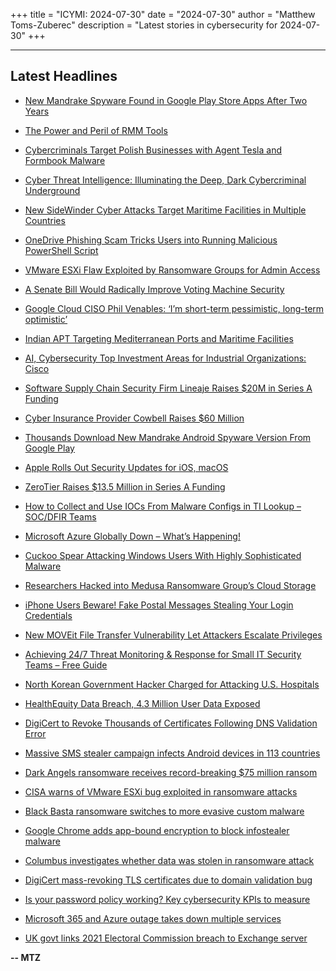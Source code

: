 +++
title = "ICYMI: 2024-07-30"
date = "2024-07-30"
author = "Matthew Toms-Zuberec"
description = "Latest stories in cybersecurity for 2024-07-30"
+++

---------------------------------------------------------------------------
## Latest Headlines
- [New Mandrake Spyware Found in Google Play Store Apps After Two Years](https://thehackernews.com/2024/07/new-mandrake-spyware-found-in-google.html)

- [The Power and Peril of RMM Tools](https://thehackernews.com/2024/07/the-power-and-peril-of-rmm-tools.html)

- [Cybercriminals Target Polish Businesses with Agent Tesla and Formbook Malware](https://thehackernews.com/2024/07/cybercriminals-target-polish-businesses.html)

- [Cyber Threat Intelligence: Illuminating the Deep, Dark Cybercriminal Underground](https://thehackernews.com/2024/07/cyber-threat-intelligence-illuminating.html)

- [New SideWinder Cyber Attacks Target Maritime Facilities in Multiple Countries](https://thehackernews.com/2024/07/new-sidewinder-cyber-attacks-target.html)

- [OneDrive Phishing Scam Tricks Users into Running Malicious PowerShell Script](https://thehackernews.com/2024/07/onedrive-phishing-scam-tricks-users.html)

- [VMware ESXi Flaw Exploited by Ransomware Groups for Admin Access](https://thehackernews.com/2024/07/vmware-esxi-flaw-exploited-by.html)

- [A Senate Bill Would Radically Improve Voting Machine Security](https://www.wired.com/story/a-senate-bill-would-radically-improve-voting-machine-security/)

- [Google Cloud CISO Phil Venables: ‘I’m short-term pessimistic, long-term optimistic’](https://www.securityweek.com/google-cloud-ciso-phil-venables-im-short-term-pessimistic-long-term-optimistic/)

- [Indian APT Targeting Mediterranean Ports and Maritime Facilities](https://www.securityweek.com/indian-apt-targeting-mediterranean-ports-and-maritime-facilities/)

- [AI, Cybersecurity Top Investment Areas for Industrial Organizations: Cisco](https://www.securityweek.com/ai-cybersecurity-top-investment-areas-for-industrial-organizations-cisco/)

- [Software Supply Chain Security Firm Lineaje Raises $20M in Series A Funding](https://www.securityweek.com/software-supply-chain-security-firm-lineaje-raises-20m-in-series-a-funding/)

- [Cyber Insurance Provider Cowbell Raises $60 Million](https://www.securityweek.com/cyber-insurance-provider-cowbell-raises-60-million/)

- [Thousands Download New Mandrake Android Spyware Version From Google Play](https://www.securityweek.com/thousands-download-new-mandrake-android-spyware-version-from-google-play/)

- [Apple Rolls Out Security Updates for iOS, macOS](https://www.securityweek.com/apple-rolls-out-security-updates-for-ios-macos/)

- [ZeroTier Raises $13.5 Million in Series A Funding](https://www.securityweek.com/zerotier-raises-13-5-million-in-series-a-funding/)

- [How to Collect and Use IOCs From Malware Configs in TI Lookup – SOC/DFIR Teams](https://cybersecuritynews.com/soc-analysts-guide-with-any-run-ti-lookup/)

- [Microsoft Azure Globally Down – What’s Happening!](https://cybersecuritynews.com/microsoft-azure-globally-down-whats-happening/)

- [Cuckoo Spear Attacking Windows Users With Highly Sophisticated Malware](https://cybersecuritynews.com/cuckoo-spear-windows-malware-attack/)

- [Researchers Hacked into Medusa Ransomware Group’s Cloud Storage](https://cybersecuritynews.com/medusa-ransomware-group-cloud/)

- [iPhone Users Beware! Fake Postal Messages Stealing Your Login Credentials](https://cybersecuritynews.com/iphone-india-post-smishing-scam/)

- [New MOVEit File Transfer Vulnerability Let Attackers Escalate Privileges](https://cybersecuritynews.com/moveit-file-transfer-privilege-escalation-vulnerability/)

- [Achieving 24/7 Threat Monitoring & Response for Small IT Security Teams – Free Guide](https://cybersecuritynews.com/24-7-threat-monitoring-response-for-small-it-security-teams/)

- [North Korean Government Hacker Charged for Attacking U.S. Hospitals](https://cybersecuritynews.com/north-korean-government-hacker-charged/)

- [HealthEquity Data Breach, 4.3 Million User Data Exposed](https://cybersecuritynews.com/healthequity-data-breach/)

- [DigiCert to Revoke Thousands of Certificates Following DNS Validation Error](https://cybersecuritynews.com/digicert-to-revoke-thousands-of-certificates/)

- [Massive SMS stealer campaign infects Android devices in 113 countries](https://www.bleepingcomputer.com/news/security/massive-sms-stealer-campaign-infects-android-devices-in-113-countries/)

- [Dark Angels ransomware receives record-breaking $75 million ransom](https://www.bleepingcomputer.com/news/security/dark-angels-ransomware-receives-record-breaking-75-million-ransom/)

- [CISA warns of VMware ESXi bug exploited in ransomware attacks](https://www.bleepingcomputer.com/news/security/cisa-warns-of-vmware-esxi-bug-exploited-in-ransomware-attacks/)

- [Black Basta ransomware switches to more evasive custom malware](https://www.bleepingcomputer.com/news/security/black-basta-ransomware-switches-to-more-evasive-custom-malware/)

- [Google Chrome adds app-bound encryption to block infostealer malware](https://www.bleepingcomputer.com/news/security/google-chrome-adds-app-bound-encryption-to-block-infostealer-malware/)

- [Columbus investigates whether data was stolen in ransomware attack](https://www.bleepingcomputer.com/news/security/columbus-investigates-whether-data-was-stolen-in-ransomware-attack/)

- [DigiCert mass-revoking TLS certificates due to domain validation bug](https://www.bleepingcomputer.com/news/security/digicert-mass-revoking-tls-certificates-due-to-domain-validation-bug/)

- [Is your password policy working? Key cybersecurity KPIs to measure](https://www.bleepingcomputer.com/news/security/is-your-password-policy-working-key-cybersecurity-kpis-to-measure/)

- [Microsoft 365 and Azure outage takes down multiple services](https://www.bleepingcomputer.com/news/microsoft/microsoft-365-and-azure-outage-takes-down-multiple-services/)

- [UK govt links 2021 Electoral Commission breach to Exchange server](https://www.bleepingcomputer.com/news/security/uk-govt-links-2021-electoral-commission-breach-to-exchange-server/)

**-- MTZ**